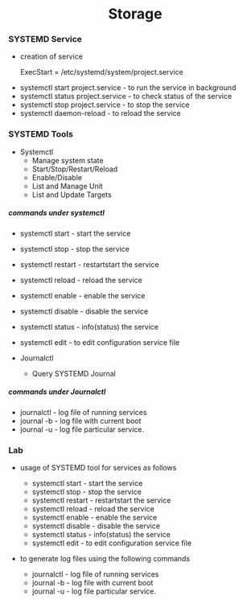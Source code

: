 <h1 align="center"> Storage </h1>

### SYSTEMD Service

* creation of service<p>
	ExecStart = /etc/systemd/system/project.service
* systemctl start project.service - to run the service in background
* systemctl status project.service - to check status of the service
* systemctl stop project.service - to stop the service
* systemctl daemon-reload - to reload the service

### SYSTEMD Tools

* Systemctl 
	+ Manage system state
	+ Start/Stop/Restart/Reload
	+ Enable/Disable
	+ List and Manage Unit
	+ List and Update Targets

##### commands under systemctl

* systemctl start <service name> -  start the service
* systemctl stop <service name> -  stop the service
* systemctl restart <service name> -  restartstart the service
* systemctl reload <service name> -  reload the service
* systemctl enable <service name> -  enable the service
* systemctl disable <service name> -  disable the service
* systemctl status <service name> -  info(status) the service
* systemctl edit <service name> - to edit configuration service file

* Journalctl 
	+ Query SYSTEMD Journal
	
##### commands under Journalctl

* journalctl - log file of running services
* journal -b - log file with current boot
* journal -u <service name> - log file particular service.

### Lab

+ usage of SYSTEMD tool for services as follows
	* systemctl start <service name> -  start the service
	* systemctl stop <service name> -  stop the service
	* systemctl restart <service name> -  restartstart the service
	* systemctl reload <service name> -  reload the service
	* systemctl enable <service name> -  enable the service
	* systemctl disable <service name> -  disable the service
	* systemctl status <service name> -  info(status) the service
	* systemctl edit <service name> - to edit configuration service file
	
+ to generate log files using the following commands 
	* journalctl - log file of running services
	* journal -b - log file with current boot
	* journal -u <service name> - log file particular service.


